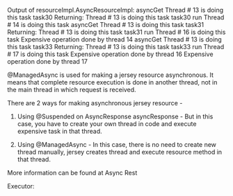 Output of resourceImpl.AsyncResourceImpl:
asyncGet Thread # 13 is doing this task task30
Returning: Thread # 13 is doing this task task30
run Thread # 14 is doing this task
asyncGet Thread # 13 is doing this task task31
Returning: Thread # 13 is doing this task task31
run Thread # 16 is doing this task
Expensive operation done by thread 14
asyncGet Thread # 13 is doing this task task33
Returning: Thread # 13 is doing this task task33
run Thread # 17 is doing this task
Expensive operation done by thread 16
Expensive operation done by thread 17



@ManagedAsync is used for making a jersey resource asynchronous. It means that complete resource execution is done in another thread, not in the main thread in which request is received.

There are 2 ways for making asynchronous jersey resource -

1) Using @Suspended on AsyncResponse asyncResponse - But in this case, you have to create your own thread in code and execute expensive task in that thread.

2) Using @ManagedAsync - In this case, there is no need to create new thread manually, jersey creates thread and execute resource method in that thread.

More information can be found at Async Rest


Executor: 


